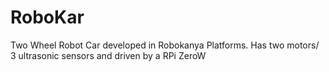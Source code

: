 # RoboKar
Two Wheel Robot Car developed in Robokanya Platforms. Has two motors/ 3 ultrasonic sensors and driven by a RPi ZeroW
